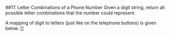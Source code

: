 ##17. Letter Combinations of a Phone Number
Given a digit string, return all possible letter combinations that the number could represent.

A mapping of digit to letters (just like on the telephone buttons) is given below.
[]